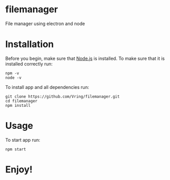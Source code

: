 # filemanager
File manager using electron and node

# Installation
Before you begin, make sure that [Node.js](https://nodejs.org/en/download/) is installed.
To make sure that it is installed correctly run:
```
npm -v
node -v
```

To install app and all dependencies run:
```
git clone https://github.com/Vring/filemanager.git
cd filemanager
npm install
```

# Usage
To start app run:
```
npm start
```

# Enjoy!
